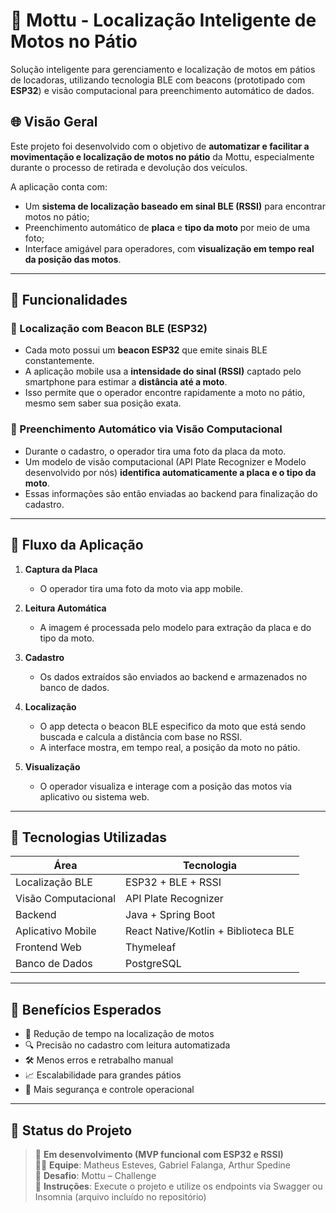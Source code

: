 # 🛵 Mottu - Localização Inteligente de Motos no Pátio

Solução inteligente para gerenciamento e localização de motos em pátios de locadoras, utilizando tecnologia BLE com beacons (prototipado com **ESP32**) e visão computacional para preenchimento automático de dados.

## 🌐 Visão Geral

Este projeto foi desenvolvido com o objetivo de **automatizar e facilitar a movimentação e localização de motos no pátio** da Mottu, especialmente durante o processo de retirada e devolução dos veículos.

A aplicação conta com:

- Um **sistema de localização baseado em sinal BLE (RSSI)** para encontrar motos no pátio;
- Preenchimento automático de **placa** e **tipo da moto** por meio de uma foto;
- Interface amigável para operadores, com **visualização em tempo real da posição das motos**.

---

## 📲 Funcionalidades

### 📍 Localização com Beacon BLE (ESP32)
- Cada moto possui um **beacon ESP32** que emite sinais BLE constantemente.
- A aplicação mobile usa a **intensidade do sinal (RSSI)** captado pelo smartphone para estimar a **distância até a moto**.
- Isso permite que o operador encontre rapidamente a moto no pátio, mesmo sem saber sua posição exata.

### 🧠 Preenchimento Automático via Visão Computacional
- Durante o cadastro, o operador tira uma foto da placa da moto.
- Um modelo de visão computacional (API Plate Recognizer e Modelo desenvolvido por nós) **identifica automaticamente a placa e o tipo da moto**.
- Essas informações são então enviadas ao backend para finalização do cadastro.

---

## 🔄 Fluxo da Aplicação

1. **Captura da Placa**
   - O operador tira uma foto da moto via app mobile.

2. **Leitura Automática**
   - A imagem é processada pelo modelo para extração da placa e do tipo da moto.

3. **Cadastro**
   - Os dados extraídos são enviados ao backend e armazenados no banco de dados.

4. **Localização**
   - O app detecta o beacon BLE especifico da moto que está sendo buscada e calcula a distância com base no RSSI.
   - A interface mostra, em tempo real, a posição da moto no pátio.

5. **Visualização**
   - O operador visualiza e interage com a posição das motos via aplicativo ou sistema web.

---

## 🧪 Tecnologias Utilizadas

| Área                      | Tecnologia                           |
|---------------------------|--------------------------------------|
| Localização BLE           | ESP32 + BLE + RSSI                   |
| Visão Computacional       | API Plate Recognizer                 |
| Backend                   | Java + Spring Boot                   |
| Aplicativo Mobile         | React Native/Kotlin + Biblioteca BLE |
| Frontend Web              | Thymeleaf                            |
| Banco de Dados            | PostgreSQL                           |

---

## 🎯 Benefícios Esperados

- 🚀 Redução de tempo na localização de motos
- 🔍 Precisão no cadastro com leitura automatizada
- 🛠️ Menos erros e retrabalho manual
- 📈 Escalabilidade para grandes pátios
- 🔐 Mais segurança e controle operacional

---

## 🚧 Status do Projeto

> 🧪 **Em desenvolvimento (MVP funcional com ESP32 e RSSI)**  
> 👨‍💻 **Equipe**: Matheus Esteves, Gabriel Falanga, Arthur Spedine  
> 🏁 **Desafio**: Mottu – Challenge  
> 📄 **Instruções**: Execute o projeto e utilize os endpoints via Swagger ou Insomnia (arquivo incluído no repositório)
